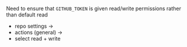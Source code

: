Need to ensure that `GITHUB_TOKEN` is given read/write permissions rather than default read

* repo settings ->
* actions (general) -> 
* select read + write 